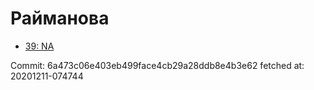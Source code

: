 # Райманова
- [39: NA](39.md)

Commit: 6a473c06e403eb499face4cb29a28ddb8e4b3e62
 fetched at: 20201211-074744
